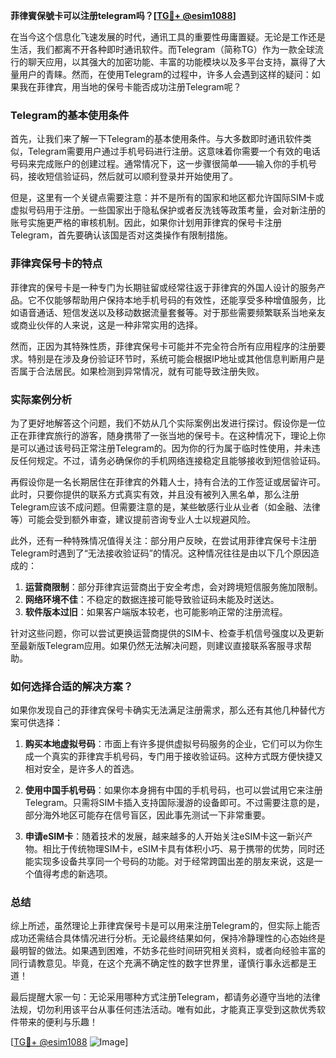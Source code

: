 **菲律賓保號卡可以注册telegram吗？[[TG💪+ @esim1088](https://t.me/s/esim1088)]**

在当今这个信息化飞速发展的时代，通讯工具的重要性毋庸置疑。无论是工作还是生活，我们都离不开各种即时通讯软件。而Telegram（简称TG）作为一款全球流行的聊天应用，以其强大的加密功能、丰富的功能模块以及多平台支持，赢得了大量用户的青睐。然而，在使用Telegram的过程中，许多人会遇到这样的疑问：如果我在菲律宾，用当地的保号卡能否成功注册Telegram呢？

### Telegram的基本使用条件

首先，让我们来了解一下Telegram的基本使用条件。与大多数即时通讯软件类似，Telegram需要用户通过手机号码进行注册。这意味着你需要一个有效的电话号码来完成账户的创建过程。通常情况下，这一步骤很简单——输入你的手机号码，接收短信验证码，然后就可以顺利登录并开始使用了。

但是，这里有一个关键点需要注意：并不是所有的国家和地区都允许国际SIM卡或虚拟号码用于注册。一些国家出于隐私保护或者反洗钱等政策考量，会对新注册的账号实施更严格的审核机制。因此，如果你计划用菲律宾的保号卡注册Telegram，首先要确认该国是否对这类操作有限制措施。

### 菲律宾保号卡的特点

菲律宾的保号卡是一种专门为长期驻留或经常往返于菲律宾的外国人设计的服务产品。它不仅能够帮助用户保持本地手机号码的有效性，还能享受多种增值服务，比如语音通话、短信发送以及移动数据流量套餐等。对于那些需要频繁联系当地亲友或商业伙伴的人来说，这是一种非常实用的选择。

然而，正因为其特殊性质，菲律宾保号卡可能并不完全符合所有应用程序的注册要求。特别是在涉及身份验证环节时，系统可能会根据IP地址或其他信息判断用户是否属于合法居民。如果检测到异常情况，就有可能导致注册失败。

### 实际案例分析

为了更好地解答这个问题，我们不妨从几个实际案例出发进行探讨。假设你是一位正在菲律宾旅行的游客，随身携带了一张当地的保号卡。在这种情况下，理论上你是可以通过该号码正常注册Telegram的。因为你的行为属于临时性使用，并未违反任何规定。不过，请务必确保你的手机网络连接稳定且能够接收到短信验证码。

再假设你是一名长期居住在菲律宾的外籍人士，持有合法的工作签证或居留许可。此时，只要你提供的联系方式真实有效，并且没有被列入黑名单，那么注册Telegram应该不成问题。但需要注意的是，某些敏感行业从业者（如金融、法律等）可能会受到额外审查，建议提前咨询专业人士以规避风险。

此外，还有一种特殊情况值得关注：部分用户反映，在尝试用菲律宾保号卡注册Telegram时遇到了“无法接收验证码”的情况。这种情况往往是由以下几个原因造成的：

1. **运营商限制**：部分菲律宾运营商出于安全考虑，会对跨境短信服务施加限制。
2. **网络环境不佳**：不稳定的数据连接可能导致验证码未能及时送达。
3. **软件版本过旧**：如果客户端版本较老，也可能影响正常的注册流程。

针对这些问题，你可以尝试更换运营商提供的SIM卡、检查手机信号强度以及更新至最新版Telegram应用。如果仍然无法解决问题，则建议直接联系客服寻求帮助。

### 如何选择合适的解决方案？

如果你发现自己的菲律宾保号卡确实无法满足注册需求，那么还有其他几种替代方案可供选择：

1. **购买本地虚拟号码**：市面上有许多提供虚拟号码服务的企业，它们可以为你生成一个真实的菲律宾手机号码，专门用于接收验证码。这种方式既方便快捷又相对安全，是许多人的首选。
   
2. **使用中国手机号码**：如果你本身拥有中国的手机号码，也可以尝试用它来注册Telegram。只需将SIM卡插入支持国际漫游的设备即可。不过需要注意的是，部分海外地区可能存在信号盲区，因此事先测试一下非常重要。

3. **申请eSIM卡**：随着技术的发展，越来越多的人开始关注eSIM卡这一新兴产物。相比于传统物理SIM卡，eSIM卡具有体积小巧、易于携带的优势，同时还能实现多设备共享同一个号码的功能。对于经常跨国出差的朋友来说，这是一个值得考虑的新选项。

### 总结

综上所述，虽然理论上菲律宾保号卡是可以用来注册Telegram的，但实际上能否成功还需结合具体情况进行分析。无论最终结果如何，保持冷静理性的心态始终是最明智的做法。如果遇到困难，不妨多花些时间研究相关资料，或者向经验丰富的同行请教意见。毕竟，在这个充满不确定性的数字世界里，谨慎行事永远都是王道！

最后提醒大家一句：无论采用哪种方式注册Telegram，都请务必遵守当地的法律法规，切勿利用该平台从事任何违法活动。唯有如此，才能真正享受到这款优秀软件带来的便利与乐趣！

[[TG💪+ @esim1088](https://t.me/s/esim1088) ![Image](https://i.postimg.cc/4NQfJmqS/Snipaste-2025-05-13-00-14-12.png)]